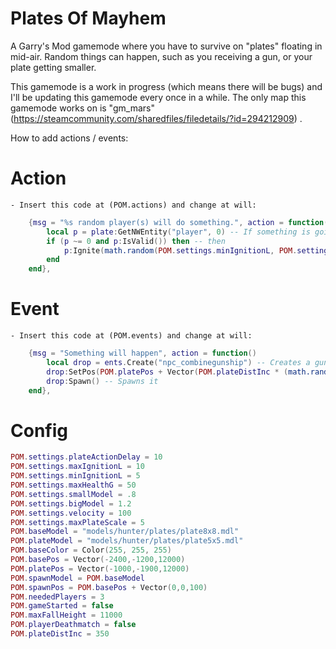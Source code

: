# Plates Of Mayhem
A Garry's Mod gamemode where you have to survive on "plates" floating in mid-air. Random things can happen, such as you receiving a gun, or your plate getting smaller.

This gamemode is a work in progress (which means there will be bugs) and I'll be updating this gamemode every once in a while. The only map this gamemode works on is "gm_mars" (https://steamcommunity.com/sharedfiles/filedetails/?id=294212909) .

How to add actions / events:

# Action
    - Insert this code at (POM.actions) and change at will:
```lua
	{msg = "%s random player(s) will do something.", action = function(plate)
		local p = plate:GetNWEntity("player", 0) -- If something is going to happen to the player
		if (p ~= 0 and p:IsValid()) then -- then
			p:Ignite(math.random(POM.settings.minIgnitionL, POM.settings.maxIgnitionL)) -- Ignite. This code could do anything to the player, such as flinging them into the air.
		end
	end},
```

# Event
    - Insert this code at (POM.events) and change at will:
```lua
	{msg = "Something will happen", action = function()
		local drop = ents.Create("npc_combinegunship") -- Creates a gunship
		drop:SetPos(POM.platePos + Vector(POM.plateDistInc * (math.random(1,100) / 10), POM.plateDistInc * (math.random(1,100) / 10), 200)) -- Sets its position
		drop:Spawn() -- Spawns it
	end},
```

# Config
```lua
POM.settings.plateActionDelay = 10
POM.settings.maxIgnitionL = 10
POM.settings.minIgnitionL = 5
POM.settings.maxHealthG = 50
POM.settings.smallModel = .8
POM.settings.bigModel = 1.2
POM.settings.velocity = 100
POM.settings.maxPlateScale = 5
POM.baseModel = "models/hunter/plates/plate8x8.mdl"
POM.plateModel = "models/hunter/plates/plate5x5.mdl"
POM.baseColor = Color(255, 255, 255)
POM.basePos = Vector(-2400,-1200,12000)
POM.platePos = Vector(-1000,-1900,12000)
POM.spawnModel = POM.baseModel
POM.spawnPos = POM.basePos + Vector(0,0,100)
POM.neededPlayers = 3
POM.gameStarted = false
POM.maxFallHeight = 11000
POM.playerDeathmatch = false
POM.plateDistInc = 350
```
